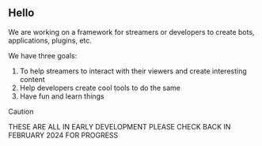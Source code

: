 ## Hello

We are working on a framework for streamers or developers to create bots, applications, plugins, etc.

We have three goals:

1) To help streamers to interact with their viewers and create interesting content
2) Help developers create cool tools to do the same
3) Have fun and learn things
   
> [!CAUTION]
> THESE ARE ALL IN EARLY DEVELOPMENT
> PLEASE CHECK BACK IN FEBRUARY 2024 FOR PROGRESS
